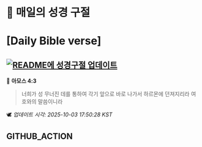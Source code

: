# 🙏 매일의 성경 구절
# [Daily Bible verse]
## [![README에 성경구절 업데이트](https://github.com/DONGSUKA/first_test/actions/workflows/update-readme-bible.yml/badge.svg)](https://github.com/DONGSUKA/first_test/actions/workflows/update-readme-bible.yml)
<!-- START_BIBLE_VERSE -->
📖 **아모스 4:3**
> 너희가 성 무너진 데를 통하여 각기 앞으로 바로 나가서 하르몬에 던져지리라 여호와의 말씀이니라

🕊️ _업데이트 시각: 2025-10-03 17:50:28 KST_
  <!-- END_BIBLE_VERSE -->
## GITHUB_ACTION
